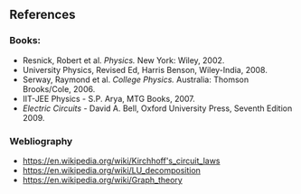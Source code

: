 ## References 

<h3>Books:</h3>
<ul>
  <li>Resnick, Robert et al. <em>Physics.</em> New York: Wiley, 2002.</li>
  <li>University Physics, Revised Ed, Harris Benson, Wiley-India, 2008.</li>
  <li>Serway, Raymond et al. <em>College Physics.</em> Australia: Thomson Brooks/Cole, 2006.</li>
  <li>IIT-JEE Physics - S.P. Arya, MTG Books, 2007.</li>
  <li><em>Electric Circuits</em> - David A. Bell, Oxford University Press, Seventh Edition 2009.</li>
</ul>

### Webliography
- https://en.wikipedia.org/wiki/Kirchhoff's_circuit_laws
- https://en.wikipedia.org/wiki/LU_decomposition
- https://en.wikipedia.org/wiki/Graph_theory
